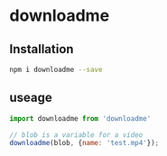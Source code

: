 # downloadme

## Installation
```sh
npm i downloadme --save
```

## useage
```javascript
import downloadme from 'downloadme'

// blob is a variable for a video
downloadme(blob, {name: 'test.mp4'});
```